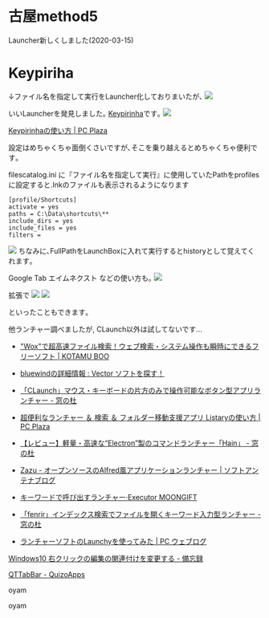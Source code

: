 # 古屋method5

Launcher新しくしました(2020-03-15)

# Keypiriha
↓ファイル名を指定して実行をLauncher化しておりまいたが､
![](2020-03-15-14-40-11.png)

いいLauncherを発見しました｡
[Keypirinha](https://keypirinha.com/)です｡
![](2020-03-15-15-04-15.png)

[Keypirinhaの使い方 | PC Plaza](https://pc-plaza.com/keypirinha/)

設定はめちゃくちゃ面倒くさいですが､そこを乗り越えるとめちゃくちゃ便利です｡

filescatalog.ini に『ファイル名を指定して実行』に使用していたPathをprofilesに設定すると.lnkのファイルも表示されるようになります
```
[profile/Shortcuts]
activate = yes
paths = C:\Data\shortcuts\**
include_dirs = yes
include_files = yes
filters =
```

![](2020-03-15-15-13-55.png)
ちなみに､FullPathをLaunchBoxに入れて実行するとhistoryとして覚えてくれます｡


Google  Tab エイムネクスト などの使い方も｡
![](2020-03-15-15-18-02.png)

拡張で
![](2020-03-15-15-29-06.png)
![](2020-03-15-15-29-27.png)

といったこともできます｡


他ランチャー調べましたが, CLaunch以外は試してないです...
* ["Wox"で超高速ファイル検索！ウェブ検索・システム操作も瞬時にできるフリーソフト | KOTAMU BOO](http://kotamu.boo.jp/wox/)

* [bluewindの詳細情報 : Vector ソフトを探す！](https://www.vector.co.jp/soft/win95/util/se240225.html)
* [「CLaunch」マウス・キーボードの片方のみで操作可能なボタン型アプリランチャー - 窓の杜](https://forest.watch.impress.co.jp/library/software/claunch/)

* [超便利なランチャー ＆ 検索 ＆ フォルダー移動支援アプリ Listaryの使い方 | PC Plaza](https://pc-plaza.com/listary/)
* [【レビュー】軽量・高速な“Electron”製のコマンドランチャー「Hain」 - 窓の杜](https://forest.watch.impress.co.jp/docs/review/759307.html)
* [Zazu - オープンソースのAlfred風アプリケーションランチャー | ソフトアンテナブログ](https://www.softantenna.com/wp/review/zaru/)
* [キーワードで呼び出すランチャー·Executor MOONGIFT](https://www.moongift.jp/2008/08/executor/)
* [「fenrir」インデックス検索でファイルを開くキーワード入力型ランチャー - 窓の杜](https://forest.watch.impress.co.jp/library/software/fenrir/)
* [ランチャーソフトのLaunchyを使ってみた | PC ウェブログ](https://www.pc-weblog.com/launchy/)

[Windows10 右クリックの編集の関連付けを変更する - 備忘録](https://kagasu.hatenablog.com/entry/2017/07/26/214410)

[QTTabBar - QuizoApps](http://qttabbar-ja.wikidot.com/)

oyam


oyam